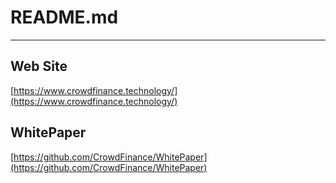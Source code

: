 # README.md

---

## Web Site

[https://www.crowdfinance.technology/](https://www.crowdfinance.technology/)

## WhitePaper

[https://github.com/CrowdFinance/WhitePaper](https://github.com/CrowdFinance/WhitePaper)
